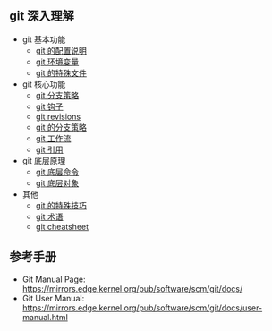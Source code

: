 ## git 深入理解

* git 基本功能
    * [git 的配置说明](./git-config.md)
    * [git 环境变量](./git-env.md)
    * [git 的特殊文件](./git-internal-files.md)
* git 核心功能
    * [git 分支策略](./git-branch.md)
    * [git 钩子](./git-hooks.md)
    * [git revisions](./git-revisions.md)
    * [git 的分支策略](./git-branch.md)
    * [git 工作流](./git-workflows.md)
    * [git 引用](./git-refs.md)
* git 底层原理
    * [git 底层命令](./git-internal-commands.md)
    * [git 底层对象](./git-internal-objects.md)
* 其他
    * [git 的特殊技巧](./git-tips.md)
    * [git 术语](./git-glossary.md)
    * [git cheatsheet](./git-cheatsheet.md)


## 参考手册

* Git Manual Page: https://mirrors.edge.kernel.org/pub/software/scm/git/docs/
* Git User Manual: https://mirrors.edge.kernel.org/pub/software/scm/git/docs/user-manual.html
